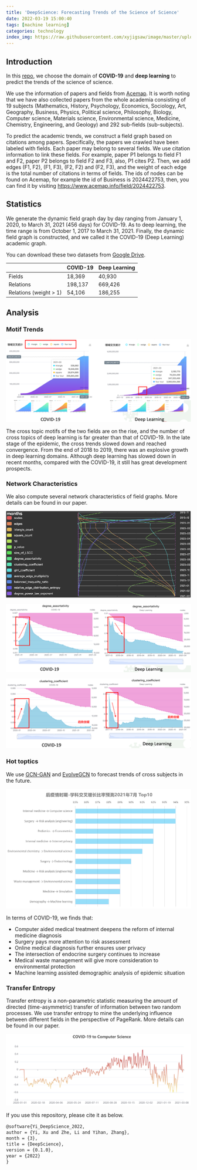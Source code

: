 ```yaml
---
title: 'DeepScience: Forecasting Trends of the Science of Science'
date: 2022-03-19 15:00:40
tags: [machine learning]
categories: technology
index_img: https://raw.githubusercontent.com/xyjigsaw/image/master/upload/IMG_1066_2022-03-19-15-36-13.png
---
```


## Introduction

In this [repo](https://github.com/xyjigsaw/DeepScience), we choose the domain of **COVID-19** and **deep learning** to predict the trends of the science of science. 

We use the information of papers and fields from [Acemap](https://www.acemap.info/). It is worth noting that we have also collected papers from the whole academia consisting of 19 subjects (Mathematics, History, Psychology, Economics, Sociology, Art, Geography, Business, Physics, Political science, Philosophy, Biology, Computer science, Materials science, Environmental science, Medicine, Chemistry, Engineering, and Geology) and 292 sub-fields (sub-subjects). 

To predict the academic trends, we construct a field graph based on citations among papers. Specifically, the papers we crawled have been labeled with fields. Each paper may belong to several fields. We use citation information to link these fields. For example, paper P1 belongs to field F1 and F2, paper P2 belongs to field F2 and F3, also, P1 cites P2. Then, we add edges (F1, F2), (F1, F3), (F2, F2) and (F2, F3), and the weight of each edge is the total number of citations in terms of fields. The ids of nodes can be found on Acemap, for example the id of Business is 2024422753, then, you can find it by visiting https://www.acemap.info/field/2024422753.


## Statistics

We generate the dynamic field graph day by day ranging from January 1, 2020, to March 31, 2021 (456 days) for COVID-19. As to deep learning, the time range is from October 1, 2017 to  March 31, 2021. Finally, the dynamic field graph is constructed, and we called it the COVID-19 (Deep Learning) academic graph.

You can download these two datasets from [Google Drive](https://drive.google.com/drive/folders/11GArAGnx655sOrDBPm5BwKH-eDsUJvQX?usp=sharing).

|  | COVID-19 | Deep Learning |
| :----| :---- | :---- |
| Fields | 18,369 | 40,930 |
| Relations | 198,137 | 669,426 |
| Relations (weight > 1) | 54,106 | 186,255 |


## Analysis

### Motif Trends

![](https://raw.githubusercontent.com/xyjigsaw/DeepScience/master/img/motifs.png)

The cross topic motifs of the two fields are on the rise, and the number of cross topics of deep learning is far greater than that of COVID-19. In the late stage of the epidemic, the cross trends slowed down and reached convergence. From the end of 2018 to 2019, there was an explosive growth in deep learning domains. Although deep learning has slowed down in recent months, compared with the COVID-19, it still has great development prospects.


### Network Characteristics

We also compute several network characteristics of field graphs. More details can be found in our paper.

![](https://raw.githubusercontent.com/xyjigsaw/DeepScience/master/img/metrics.png)

![](https://raw.githubusercontent.com/xyjigsaw/DeepScience/master/img/degree_assortativity.png)

![](https://raw.githubusercontent.com/xyjigsaw/DeepScience/master/img/clustering_coefficient.png)

### Hot toptics

We use [GCN-GAN](https://github.com/yanghaoxie/GCN-GAN-for-Weighted-Dynamic-Networks) and [EvolveGCN](https://github.com/yanghaoxie/GCN-GAN-for-Weighted-Dynamic-Networks) to forecast trends of cross subjects in the future.

![](https://raw.githubusercontent.com/xyjigsaw/DeepScience/master/img/gcn-gan.png)

In terms of COVID-19, we finds that:

- Computer aided medical treatment deepens the reform of internal medicine diagnosis
- Surgery pays more attention to risk assessment
- Online medical diagnosis further ensures user privacy
- The intersection of endocrine surgery continues to increase
- Medical waste management will give more consideration to environmental protection
- Machine learning assisted demographic analysis of epidemic situation

### Transfer Entropy

Transfer entropy is a non-parametric statistic measuring the amount of directed (time-asymmetric) transfer of information between two random processes. We use transfer entropy to mine the underlying influence between different fields in the perspective of PageRank. More details can be found in our paper.

![](https://raw.githubusercontent.com/xyjigsaw/DeepScience/master/img/transfer_entropy_cs.png)


If you use this repository, please cite it as below.

```
@software{Yi_DeepScience_2022,
author = {Yi, Xu and Zhe, Li and Yihan, Zhang},
month = {3},
title = {DeepScience},
version = {0.1.0},
year = {2022}
}
```





